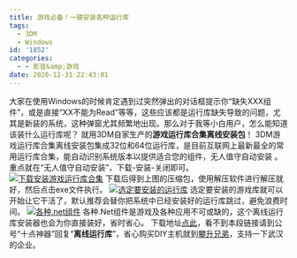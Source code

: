 ```yaml
---
title: 游戏必备！一键安装各种运行库
tags:
  - 3DM
  - Windows
id: '1852'
categories:
  - - 影音&amp;游戏
date: 2020-12-31 22:43:01
---
```


大家在使用Windows的时候肯定遇到过突然弹出的对话框提示你“缺失XXX组件”，或是直接“XX不能为Read”等等，这些应该都是运行库缺失导致的问题，尤其是新装的系统，这种弹窗尤其频繁地出现。那么对于我等小白用户，怎么能知道该装什么运行库呢？ 就用3DM自家生产的**游戏运行库合集离线安装包**！ 3DM游戏运行库合集离线安装包集成32位和64位运行库，是目前互联网上最新最全的常用运行库合集，能自动识别系统版本以提供适合您的组件，无人值守自动安装 。 重点就在“无人值守自动安装”，下载-安装-关闭即可。 [![下载安装游戏运行库合集](https://images.jubuzz.com/PicGo/5f9bda088f5f5ae0bedaa8ea9ff7f4c4-71c859.png)](https://images.jubuzz.com/PicGo/5f9bda088f5f5ae0bedaa8ea9ff7f4c4-71c859.png) 下载后得到上图的压缩包，使用解压软件进行解压就好，然后点击exe文件执行。 [![选定要安装的运行库](https://images.jubuzz.com/PicGo/1f9d46f7dd0f6e79687077b7e22294a7-ee7ef3.png)](https://images.jubuzz.com/PicGo/1f9d46f7dd0f6e79687077b7e22294a7-ee7ef3.png) 选定要安装的游戏库就可以开始让它干活了，默认推荐会替你把系统中已经安装好的运行库跳过，避免浪费时间。 [![各种.net组件](https://images.jubuzz.com/PicGo/987afeac0f0b22266a1166625892eea4-38bc43.png)](https://images.jubuzz.com/PicGo/987afeac0f0b22266a1166625892eea4-38bc43.png) 各种.Net组件是游戏及各种应用不可或缺的，这个离线运行库安装器也会为你直接装好，省时省心。 下载地址[点此](https://dl.3dmgame.com/patch/89066.html)，看不到本段链接请到公号“十点神器”回复“**离线运行库**”，省心购买DIY主机就到[攀升兄弟](https://s.click.taobao.com/fQtZisu)，支持一下武汉的企业。